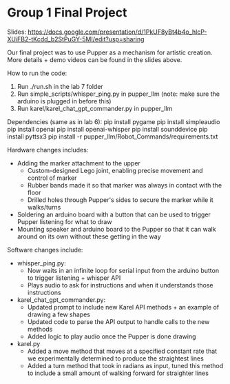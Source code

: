 # Group 1 Final Project

Slides: https://docs.google.com/presentation/d/1PkUF8yBt4b4o_hlcP-XUiFB2-tKcdd_b2StPuGY-5MI/edit?usp=sharing

Our final project was to use Pupper as a mechanism for artistic creation. More details + demo videos can be found in the slides above.

How to run the code:
1. Run ./run.sh in the lab 7 folder
2. Run simple_scripts/whisper_ping.py in pupper_llm (note: make sure the arduino is plugged in before this)
3. Run karel/karel_chat_gpt_commander.py in pupper_llm

Dependencies (same as in lab 6):
pip install pygame
pip install simpleaudio
pip install openai
pip install openai-whisper
pip install sounddevice
pip install pyttsx3
pip install -r pupper_llm/Robot_Commands/requirements.txt

Hardware changes includes:
- Adding the marker attachment to the upper
  - Custom-designed Lego joint, enabling precise movement and control of marker
  - Rubber bands made it so that marker was always in contact with the floor
  - Drilled holes through Pupper's sides to secure the marker while it walks/turns
- Soldering an arduino board with a button that can be used to trigger Pupper listening for what to draw
- Mounting speaker and arduino board to the Pupper so that it can walk around on its own without these getting in the way

Software changes include:
- whisper_ping.py:
  - Now waits in an infinite loop for serial input from the arduino button to trigger listening + whisper API
  - Plays audio to ask for instructions and when it understands those instructions
- karel_chat_gpt_commander.py:
  - Updated prompt to include new Karel API methods + an example of drawing a few shapes
  - Updated code to parse the API output to handle calls to the new methods
  - Added logic to play audio once the Pupper is done drawing
- karel.py
  - Added a move method that moves at a specified constant rate that we experimentally determined to produce the straightest lines
  - Added a turn method that took in radians as input, tuned this method to include a small amount of walking forward for straighter lines

 
  
 


